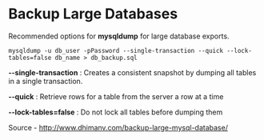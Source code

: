 # Backup Large Databases

Recommended options for **mysqldump** for large database exports.

```
mysqldump -u db_user -pPassword --single-transaction --quick --lock-tables=false db_name > db_backup.sql
```
**--single-transaction** : Creates a consistent snapshot by dumping all tables in a single transaction.

**--quick** : Retrieve rows for a table from the server a row at a time

**--lock-tables=false** : Do not lock all tables before dumping them

Source - http://www.dhimanv.com/backup-large-mysql-database/
